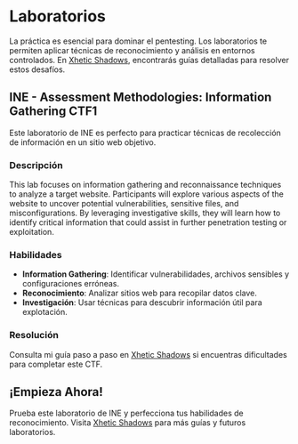 # Laboratorios

La práctica es esencial para dominar el pentesting. Los laboratorios te permiten aplicar técnicas de reconocimiento y análisis en entornos controlados. En [Xhetic Shadows](https://blog-beta-beryl-52.vercel.app/), encontrarás guías detalladas para resolver estos desafíos.

## INE - Assessment Methodologies: Information Gathering CTF1

Este laboratorio de INE es perfecto para practicar técnicas de recolección de información en un sitio web objetivo.

### Descripción
This lab focuses on information gathering and reconnaissance techniques to analyze a target website. Participants will explore various aspects of the website to uncover potential vulnerabilities, sensitive files, and misconfigurations. By leveraging investigative skills, they will learn how to identify critical information that could assist in further penetration testing or exploitation.

### Habilidades
- **Information Gathering**: Identificar vulnerabilidades, archivos sensibles y configuraciones erróneas.
- **Reconocimiento**: Analizar sitios web para recopilar datos clave.
- **Investigación**: Usar técnicas para descubrir información útil para explotación.

### Resolución
Consulta mi guía paso a paso en [Xhetic Shadows](https://blog-beta-beryl-52.vercel.app/blog/Information-gathering-CTF1) si encuentras dificultades para completar este CTF.

## ¡Empieza Ahora!
Prueba este laboratorio de INE y perfecciona tus habilidades de reconocimiento. Visita [Xhetic Shadows](https://blog-beta-beryl-52.vercel.app/) para más guías y futuros laboratorios.

